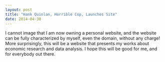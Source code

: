 ```yaml
---
layout: post
title: "Hank Quinlan, Horrible Cop, Launches Site"
date: 2014-04-30
---
```


I cannot image that I am now owning a personal website, and the website can be fully characterized by myself, even the domain, without 
any charge! More surprisingly, this will be a website that presents my works about economic research and data analysis.
I hope this will be good for me, and for everybody out there. 
